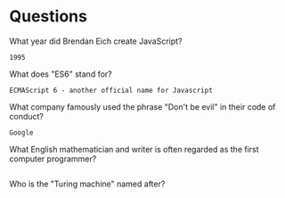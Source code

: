 # Questions

What year did Brendan Eich create JavaScript?

```
1995 
```

What does "ES6" stand for?

```
ECMAScript 6 - another official name for Javascript
```

What company famously used the phrase "Don't be evil" in their code of conduct?

```
Google 
```

What English mathematician and writer is often regarded as the first computer programmer?

```

```

Who is the "Turing machine" named after?

```

```
